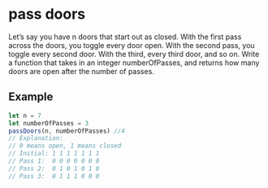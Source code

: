 # pass doors

Let’s say you have n doors that start out as closed. With the first pass across the doors, you toggle every door open. With the second pass, you toggle every second door. With the third, every third door, and so on. Write a function that takes in an integer numberOfPasses, and returns how many doors are open after the number of passes.

## Example

```js
let n = 7
let numberOfPasses = 3
passDoors(n, numberOfPasses) //4
// Explanation:
// 0 means open, 1 means closed
// Initial: 1 1 1 1 1 1 1
// Pass 1:  0 0 0 0 0 0 0
// Pass 2:  0 1 0 1 0 1 0
// Pass 3:  0 1 1 1 0 0 0
```
